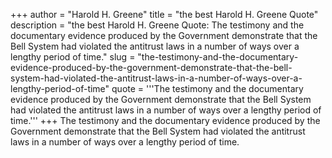 +++
author = "Harold H. Greene"
title = "the best Harold H. Greene Quote"
description = "the best Harold H. Greene Quote: The testimony and the documentary evidence produced by the Government demonstrate that the Bell System had violated the antitrust laws in a number of ways over a lengthy period of time."
slug = "the-testimony-and-the-documentary-evidence-produced-by-the-government-demonstrate-that-the-bell-system-had-violated-the-antitrust-laws-in-a-number-of-ways-over-a-lengthy-period-of-time"
quote = '''The testimony and the documentary evidence produced by the Government demonstrate that the Bell System had violated the antitrust laws in a number of ways over a lengthy period of time.'''
+++
The testimony and the documentary evidence produced by the Government demonstrate that the Bell System had violated the antitrust laws in a number of ways over a lengthy period of time.
